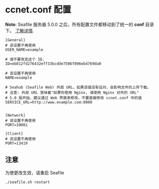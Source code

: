 # ccnet.conf 配置

**Note**: Seafile 服务器 5.0.0 之后，所有配置文件都移动到了统一的 **conf** 目录下。 [了解详情](../deploy/new_directory_layout_5_0_0.md).

```
[General]
# 该设置不再使用
USER_NAME=example

# 请不要改变这个 ID.
ID=eb812fd276432eff33bcdde7506f896eb4769da0

# 该设置不再使用
NAME=example

# Seahub (Seafile Web) 外部 URL，如果该值没有设对，会影响文件的上传下载。
# 注意: 外部 URL 意味着"如果你使用 Nginx, 请使用 Nginx 对外的 URL"
# 5.0 版开始，建议通过 Web 界面来修改，不要直接修改 ccnet.conf 中的值
SERVICE_URL=http://www.example.com:8000


[Network]
# 该设置不再使用
PORT=10001

[Client]
# 该设置不再使用
PORT=13419
```

## 注意

为使更改生效，请重启 Seafile

    ./seafile.sh restart
